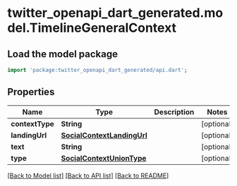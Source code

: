 # twitter_openapi_dart_generated.model.TimelineGeneralContext

## Load the model package
```dart
import 'package:twitter_openapi_dart_generated/api.dart';
```

## Properties
Name | Type | Description | Notes
------------ | ------------- | ------------- | -------------
**contextType** | **String** |  | [optional] 
**landingUrl** | [**SocialContextLandingUrl**](SocialContextLandingUrl.md) |  | [optional] 
**text** | **String** |  | [optional] 
**type** | [**SocialContextUnionType**](SocialContextUnionType.md) |  | [optional] 

[[Back to Model list]](../README.md#documentation-for-models) [[Back to API list]](../README.md#documentation-for-api-endpoints) [[Back to README]](../README.md)


